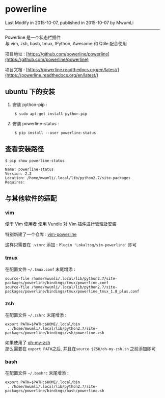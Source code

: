 # powerline

Last Modify in 2015-10-07, published in 2015-10-07 by MwumLi

---

Powerline 是一个状态栏插件  
与 vim, zsh, bash, tmux, IPython, Awesome 和 Qtile 配合使用  

项目地址 : [https://github.com/powerline/powerline](https://github.com/powerline/powerline)  

项目文档 : [https://powerline.readthedocs.org/en/latest/](https://powerline.readthedocs.org/en/latest/)  


## ubuntu 下的安装

1. 安装 python-pip :  

		$ sudo apt-get install python-pip

2. 安装 powerline-status :  

		$ pip install --user powerline-status


## 查看安装路径  

	$ pip show powerline-status
	---
	Name: powerline-status
	Version: 2.2
	Location: /home/mwumli/.local/lib/python2.7/site-packages
	Requires:

## 与其他软件的适配 

### vim

便于 Vim 使用者 [使用 Vundle 对 Vim 插件进行管理及安装](http://www.ifmicro.com/vim-plugin-manage/)  

特别新建了一个仓库 : [vim-powerline](https://github.com/Lokaltog/vim-powerline)  

这样只需要在 `.vimrc` 添加 : `Plugin 'Lokaltog/vim-powerline'` 即可  

### tmux

在配置文件 `~/.tmux.conf` 末尾增添 :  

	source-file /home/mwumli/.local/lib/python2.7/site-packages/powerline/bindings/tmux/powerline.conf
	source-file /home/mwumli/.local/lib/python2.7/site-packages/powerline/bindings/tmux/powerline_tmux_1.8_plus.conf

### zsh

在配置文件 `~/.zshrc` 末尾增添 :  

	export PATH=$PATH:$HOME/.local/bin
	 . /home/mwumli/.local/lib/python2.7/site-packages/powerline/bindings/zsh/powerline.zsh


如果使用了 [oh-my-zsh](../zsh/oh_my_zsh.html)  
那么需要在 `export PATH`之后, 并且在`source $ZSH/oh-my-zsh.sh` 之前添加即可  

### bash

在配置文件 `~/.bashrc` 末尾增添 :  

	export PATH=$PATH:$HOME/.local/bin
	 . /home/mwumli/.local/lib/python2.7/site-packages/powerline/bindings/bash/powerline.sh

